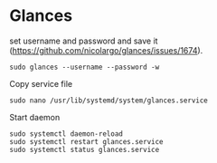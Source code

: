 # Glances

set username and password and save it (https://github.com/nicolargo/glances/issues/1674).

	sudo glances --username --password -w

Copy service file

	sudo nano /usr/lib/systemd/system/glances.service

Start daemon

	sudo systemctl daemon-reload
	sudo systemctl restart glances.service
	sudo systemctl status glances.service
